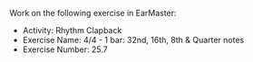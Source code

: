 Work on the following exercise in EarMaster:
- Activity: Rhythm Clapback
- Exercise Name: 4/4 - 1 bar: 32nd, 16th, 8th & Quarter notes
- Exercise Number: 25.7
